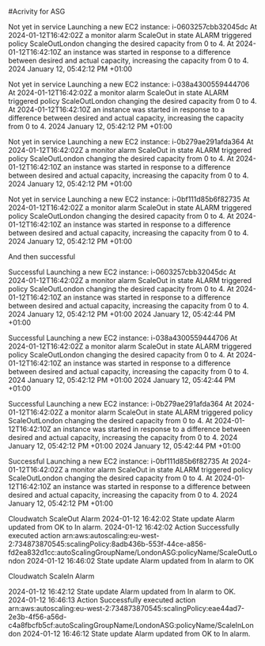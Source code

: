 #Acrivity for ASG


Not yet in service	Launching a new EC2 instance: i-0603257cbb32045dc	At 2024-01-12T16:42:02Z a monitor alarm ScaleOut in state ALARM triggered policy ScaleOutLondon changing the desired capacity from 0 to 4. At 2024-01-12T16:42:10Z an instance was started in response to a difference between desired and actual capacity, increasing the capacity from 0 to 4.	2024 January 12, 05:42:12 PM +01:00	


Not yet in service	Launching a new EC2 instance: i-038a4300559444706	At 2024-01-12T16:42:02Z a monitor alarm ScaleOut in state ALARM triggered policy ScaleOutLondon changing the desired capacity from 0 to 4. At 2024-01-12T16:42:10Z an instance was started in response to a difference between desired and actual capacity, increasing the capacity from 0 to 4.	2024 January 12, 05:42:12 PM +01:00	


Not yet in service	Launching a new EC2 instance: i-0b279ae291afda364	At 2024-01-12T16:42:02Z a monitor alarm ScaleOut in state ALARM triggered policy ScaleOutLondon changing the desired capacity from 0 to 4. At 2024-01-12T16:42:10Z an instance was started in response to a difference between desired and actual capacity, increasing the capacity from 0 to 4.	2024 January 12, 05:42:12 PM +01:00	


Not yet in service	Launching a new EC2 instance: i-0bf111d85b6f82735	At 2024-01-12T16:42:02Z a monitor alarm ScaleOut in state ALARM triggered policy ScaleOutLondon changing the desired capacity from 0 to 4. At 2024-01-12T16:42:10Z an instance was started in response to a difference between desired and actual capacity, increasing the capacity from 0 to 4.	2024 January 12, 05:42:12 PM +01:00


And then successful

Successful	Launching a new EC2 instance: i-0603257cbb32045dc	At 2024-01-12T16:42:02Z a monitor alarm ScaleOut in state ALARM triggered policy ScaleOutLondon changing the desired capacity from 0 to 4. At 2024-01-12T16:42:10Z an instance was started in response to a difference between desired and actual capacity, increasing the capacity from 0 to 4.	2024 January 12, 05:42:12 PM +01:00	2024 January 12, 05:42:44 PM +01:00


Successful	Launching a new EC2 instance: i-038a4300559444706	At 2024-01-12T16:42:02Z a monitor alarm ScaleOut in state ALARM triggered policy ScaleOutLondon changing the desired capacity from 0 to 4. At 2024-01-12T16:42:10Z an instance was started in response to a difference between desired and actual capacity, increasing the capacity from 0 to 4.	2024 January 12, 05:42:12 PM +01:00	2024 January 12, 05:42:44 PM +01:00


Successful	Launching a new EC2 instance: i-0b279ae291afda364	At 2024-01-12T16:42:02Z a monitor alarm ScaleOut in state ALARM triggered policy ScaleOutLondon changing the desired capacity from 0 to 4. At 2024-01-12T16:42:10Z an instance was started in response to a difference between desired and actual capacity, increasing the capacity from 0 to 4.	2024 January 12, 05:42:12 PM +01:00	2024 January 12, 05:42:44 PM +01:00


Successful	Launching a new EC2 instance: i-0bf111d85b6f82735	At 2024-01-12T16:42:02Z a monitor alarm ScaleOut in state ALARM triggered policy ScaleOutLondon changing the desired capacity from 0 to 4. At 2024-01-12T16:42:10Z an instance was started in response to a difference between desired and actual capacity, increasing the capacity from 0 to 4.	2024 January 12, 05:42:12 PM +01:00



Cloudwatch ScaleOut Alarm
2024-01-12 16:42:02	State update	Alarm updated from OK to In alarm.
2024-01-12 16:42:02	Action	Successfully executed action arn:aws:autoscaling:eu-west-2:734873870545:scalingPolicy:8adb436b-553f-44ce-a856-fd2ea832d1cc:autoScalingGroupName/LondonASG:policyName/ScaleOutLondon
2024-01-12 16:46:02	State update	Alarm updated from In alarm to OK



Cloudwatch ScaleIn Alarm 

2024-01-12 16:42:12	State update	Alarm updated from In alarm to OK.
2024-01-12 16:46:13	Action	Successfully executed action arn:aws:autoscaling:eu-west-2:734873870545:scalingPolicy:eae44ad7-2e3b-4f56-a56d-c4a8fbcfb5cf:autoScalingGroupName/LondonASG:policyName/ScaleInLondon
2024-01-12 16:46:12	State update	Alarm updated from OK to In alarm.
